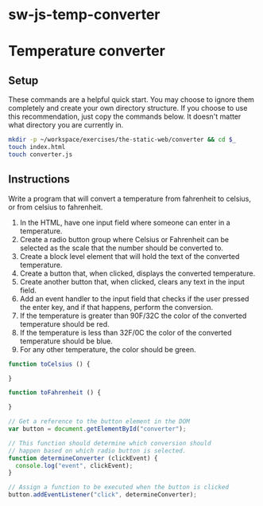 # sw-js-temp-converter

# Temperature converter

## Setup

These commands are a helpful quick start. You may choose to ignore them completely and create your own directory structure. If you choose to use this recommendation, just copy the commands below. It doesn't matter what directory you are currently in.

```bash
mkdir -p ~/workspace/exercises/the-static-web/converter && cd $_
touch index.html
touch converter.js
```

## Instructions

Write a program that will convert a temperature from fahrenheit to celsius, or from celsius to fahrenheit.

1. In the HTML, have one input field where someone can enter
  in a temperature.
2. Create a radio button group where Celsius or Fahrenheit 
  can be selected as the scale that the number should be 
  converted to.
3. Create a block level element that will hold the text of the
  converted temperature.
4. Create a button that, when clicked, displays the converted
  temperature.
5. Create another button that, when clicked, clears any text
  in the input field.
6. Add an event handler to the input field that checks if the 
  user pressed the enter key, and if that happens, perform
  the conversion.
7. If the temperature is greater than 90F/32C the color of 
  the converted temperature should be red.
8. If the temperature is less than 32F/0C the color of 
  the converted temperature should be blue.
9. For any other temperature, the color should be green.

```js
function toCelsius () {

}

function toFahrenheit () {

}

// Get a reference to the button element in the DOM
var button = document.getElementById("converter");

// This function should determine which conversion should
// happen based on which radio button is selected.
function determineConverter (clickEvent) {
  console.log("event", clickEvent);
}

// Assign a function to be executed when the button is clicked
button.addEventListener("click", determineConverter);
```
